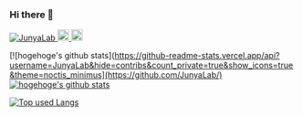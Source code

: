### Hi there 👋

<!--
**JunyaLab/JunyaLab** is a ✨ _special_ ✨ repository because its `README.md` (this file) appears on your GitHub profile.

Here are some ideas to get you started:

- 🔭 I’m currently working on ...
- 🌱 I’m currently learning ...
- 👯 I’m looking to collaborate on ...
- 🤔 I’m looking for help with ...
- 💬 Ask me about ...
- 📫 How to reach me: ...
- 😄 Pronouns: ...
- ⚡ Fun fact: ...
-->

<p align="left">
  <a href="https://github.com/JunyaLab/JunyaLab/">
    <img src="https://komarev.com/ghpvc/?username=JunyaLab" alt="JunyaLab" />
  </a>
  <a href="https://github.com/JunyaLab">
    <img height="20" src="https://img.shields.io/github/followers/JunyaLab?label=follow&logo=github&style=flat" />
  </a>
  <a href="http://qiita.com/JunyaLab">
    <img height="20" src="https://qiita-badge.apiapi.app/s/JunyaLab/posts.svg" />
  </a>
</p>
<a href="https://github-profile-summary-cards.vercel.app/api/cards/profile-details?username=JunyaLab&theme=dracula"></a>

[![hogehoge's github stats](https://github-readme-stats.vercel.app/api?username=JunyaLab&hide=contribs&count_private=true&show_icons=true&theme=noctis_minimus](https://github.com/JunyaLab/)
[![hogehoge's github stats](https://github-readme-stats.vercel.app/api?username=JunyaLab&hide=contribs&count_private=true&show_icons=true&theme=noctis_minimus)](https://github.com/JunyaLab/)

[![Top used Langs](https://github-readme-stats.vercel.app/api/top-langs/?username=JunyaLab&layout=compact&theme=noctis_minimus)](https://github.com/JunyaLab/)
